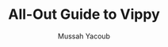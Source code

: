 ---
layout: guide
disabled: true
title: All-Out Guide to Vippy
shorttitle: Vippy (placeholder)
author: Mussah Yacoub
excerpt: >
  Overview of our wormhole mapping software.  Our ability to make good
  decisions and recognize when content and ISK are available depend on your
  ability to correctly use this tool.
---